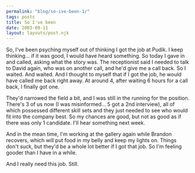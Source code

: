 ```yaml
---
permalink: "blog/so-ive-been-1/"
tags: posts
title: So I've been
date: 2003-09-11
layout: layouts/post.njk
---
```


So, I've been psyching myself out of thinking I got the job at Pudik. I keep thinking... if it was good, I would have heard something. So today I gave in and called, asking what the story was. The receptionist said I needed to talk to David again, who was on another call, and he'd give me a call back. So I waited. And waited. And I thought to myself that if I got the job, he would have called me back right away. At around 4, after waiting 6 hours for a call back, I finally got one.

They'd narrowed the field a bit, and I was still in the running for the position. There's 3 of us now (I was misinformed... 5 got a 2nd interview), all of which possessed different skill sets and they just needed to see who would fit into the company best. So my chances are good, but not as good as if there was only 1 candidate. I'll hear something next week.

And in the mean time, I'm working at the gallery again while Brandon recovers, which will put food in my belly and keep my lights on. Things don't suck, but they'd be a whole lot better if I got that job. So I'm feeling gooder than I have in a while. 

And I really need this job. Still.